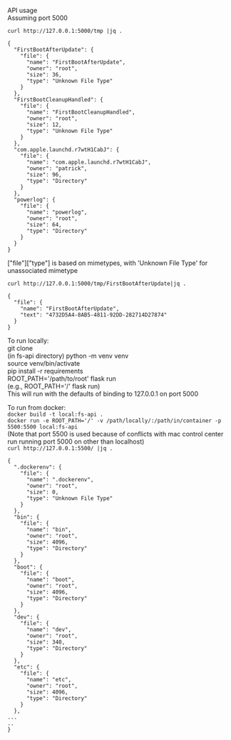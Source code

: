 API usage  
Assuming port 5000

`curl http://127.0.0.1:5000/tmp |jq .`

    {
      "FirstBootAfterUpdate": {
        "file": {
          "name": "FirstBootAfterUpdate",
          "owner": "root",
          "size": 36,
          "type": "Unknown File Type"
        }
      },
      "FirstBootCleanupHandled": {
        "file": {
          "name": "FirstBootCleanupHandled",
          "owner": "root",
          "size": 12,
          "type": "Unknown File Type"
        }
      },
      "com.apple.launchd.r7wtH1CabJ": {
        "file": {
          "name": "com.apple.launchd.r7wtH1CabJ",
          "owner": "patrick",
          "size": 96,
          "type": "Directory"
        }
      },
      "powerlog": {
        "file": {
          "name": "powerlog",
          "owner": "root",
          "size": 64,
          "type": "Directory"
        }
      }
    }

["file"]["type"] is based on mimetypes, with 'Unknown File Type' for unassociated mimetype

`curl http://127.0.0.1:5000/tmp/FirstBootAfterUpdate|jq .`

    {
      "file": {
        "name": "FirstBootAfterUpdate",
        "text": "4732D5A4-8AB5-4811-92DD-282714D27874"
      }
    }

To run locally:  
git clone  
(in fs-api directory) python -m venv venv  
source venv/bin/activate  
pip install -r requirements  
ROOT_PATH='/path/to/root' flask run  
(e.g., ROOT_PATH='/' flask run)  
This will run with the defaults of binding to 127.0.0.1 on port 5000

To run from docker:  
`docker build -t local:fs-api .`  
`docker run -e ROOT_PATH='/' -v /path/locally/:/path/in/container -p 5500:5500 local:fs-api`  
(Note that port 5500 is used because of conflicts with mac control center run running port 5000 on other than localhost)  
`curl http://127.0.0.1:5500/ |jq .`

    {
      ".dockerenv": {
        "file": {
          "name": ".dockerenv",
          "owner": "root",
          "size": 0,
          "type": "Unknown File Type"
        }
      },
      "bin": {
        "file": {
          "name": "bin",
          "owner": "root",
          "size": 4096,
          "type": "Directory"
        }
      },
      "boot": {
        "file": {
          "name": "boot",
          "owner": "root",
          "size": 4096,
          "type": "Directory"
        }
      },
      "dev": {
        "file": {
          "name": "dev",
          "owner": "root",
          "size": 340,
          "type": "Directory"
        }
      },
      "etc": {
        "file": {
          "name": "etc",
          "owner": "root",
          "size": 4096,
          "type": "Directory"
        }
      },
    ...
    ..
    }
